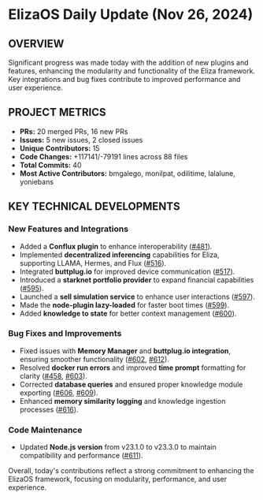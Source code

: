 # ElizaOS Daily Update (Nov 26, 2024)

## OVERVIEW 
Significant progress was made today with the addition of new plugins and features, enhancing the modularity and functionality of the Eliza framework. Key integrations and bug fixes contribute to improved performance and user experience.

## PROJECT METRICS
- **PRs:** 20 merged PRs, 16 new PRs
- **Issues:** 5 new issues, 2 closed issues
- **Unique Contributors:** 15
- **Code Changes:** +117141/-79191 lines across 88 files
- **Total Commits:** 40
- **Most Active Contributors:** bmgalego, monilpat, odilitime, lalalune, yoniebans

## KEY TECHNICAL DEVELOPMENTS

### New Features and Integrations
- Added a **Conflux plugin** to enhance interoperability ([#481](https://github.com/elizaos/eliza/pull/481)).
- Implemented **decentralized inferencing** capabilities for Eliza, supporting LLAMA, Hermes, and Flux ([#516](https://github.com/elizaos/eliza/pull/516)).
- Integrated **buttplug.io** for improved device communication ([#517](https://github.com/elizaos/eliza/pull/517)).
- Introduced a **starknet portfolio provider** to expand financial capabilities ([#595](https://github.com/elizaos/eliza/pull/595)).
- Launched a **sell simulation service** to enhance user interactions ([#597](https://github.com/elizaos/eliza/pull/597)).
- Made the **node-plugin lazy-loaded** for faster boot times ([#599](https://github.com/elizaos/eliza/pull/599)).
- Added **knowledge to state** for better context management ([#600](https://github.com/elizaos/eliza/pull/600)).

### Bug Fixes and Improvements
- Fixed issues with **Memory Manager** and **buttplug.io integration**, ensuring smoother functionality ([#602](https://github.com/elizaos/eliza/pull/602), [#612](https://github.com/elizaos/eliza/pull/612)).
- Resolved **docker run errors** and improved **time prompt** formatting for clarity ([#458](https://github.com/elizaos/eliza/pull/458), [#603](https://github.com/elizaos/eliza/pull/603)).
- Corrected **database queries** and ensured proper knowledge module exporting ([#606](https://github.com/elizaos/eliza/pull/606), [#609](https://github.com/elizaos/eliza/pull/609)).
- Enhanced **memory similarity logging** and knowledge ingestion processes ([#616](https://github.com/elizaos/eliza/pull/616)).

### Code Maintenance
- Updated **Node.js version** from v23.1.0 to v23.3.0 to maintain compatibility and performance ([#611](https://github.com/elizaos/eliza/pull/611)). 

Overall, today's contributions reflect a strong commitment to enhancing the ElizaOS framework, focusing on modularity, performance, and user experience.